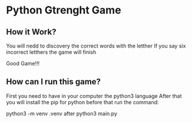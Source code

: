 # Python Gtrenght Game

## How it Work?

You will nedd to discovery the correct words with the letther
If you say six incorrect letthers the game will finish

Good Game!!!


## How can I run this game?

First you need to have in your computer the python3 language
After that you will install the pip for python
before that run the command:

python3 -m venv .venv
after
python3 main.py
